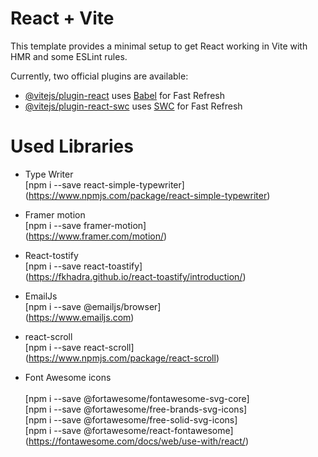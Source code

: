 # React + Vite

This template provides a minimal setup to get React working in Vite with HMR and some ESLint rules.

Currently, two official plugins are available:

- [@vitejs/plugin-react](https://github.com/vitejs/vite-plugin-react/blob/main/packages/plugin-react/README.md) uses [Babel](https://babeljs.io/) for Fast Refresh
- [@vitejs/plugin-react-swc](https://github.com/vitejs/vite-plugin-react-swc) uses [SWC](https://swc.rs/) for Fast Refresh

# Used Libraries 

- Type Writer <br/>  [npm i --save react-simple-typewriter] <br/>
  (https://www.npmjs.com/package/react-simple-typewriter)

- Framer motion <br/> [npm i --save framer-motion] <br/>
  (https://www.framer.com/motion/)


- React-tostify <br/> [npm i --save react-toastify] <br/>
  (https://fkhadra.github.io/react-toastify/introduction/)


- EmailJs <br/> [npm i --save @emailjs/browser] <br/>
  (https://www.emailjs.com)


- react-scroll <br/> [npm i --save react-scroll] <br/>
  (https://www.npmjs.com/package/react-scroll)

- Font Awesome icons <br/>
 <br/> [npm i --save @fortawesome/fontawesome-svg-core]
 <br/>[npm i --save @fortawesome/free-brands-svg-icons]
 <br/>[npm i --save @fortawesome/free-solid-svg-icons]
 <br/> [npm i --save @fortawesome/react-fontawesome]<br/>
  (https://fontawesome.com/docs/web/use-with/react/)

